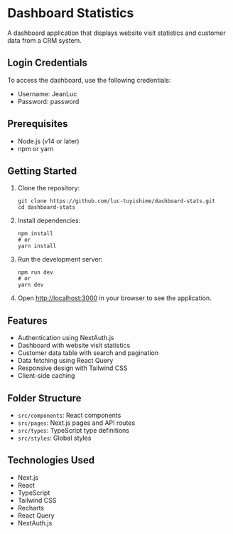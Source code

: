 # Dashboard Statistics

A dashboard application that displays website visit statistics and customer data from a CRM system.

## Login Credentials

To access the dashboard, use the following credentials:

- Username: JeanLuc
- Password: password

## Prerequisites

- Node.js (v14 or later)
- npm or yarn

## Getting Started

1. Clone the repository:

   ```
   git clone https://github.com/luc-tuyishime/dashboard-stats.git
   cd dashboard-stats
   ```

2. Install dependencies:

   ```
   npm install
   # or
   yarn install
   ```

3. Run the development server:

   ```
   npm run dev
   # or
   yarn dev
   ```

4. Open [http://localhost:3000](http://localhost:3000) in your browser to see the application.

## Features

- Authentication using NextAuth.js
- Dashboard with website visit statistics
- Customer data table with search and pagination
- Data fetching using React Query
- Responsive design with Tailwind CSS
- Client-side caching

## Folder Structure

- `src/components`: React components
- `src/pages`: Next.js pages and API routes
- `src/types`: TypeScript type definitions
- `src/styles`: Global styles

## Technologies Used

- Next.js
- React
- TypeScript
- Tailwind CSS
- Recharts
- React Query
- NextAuth.js
